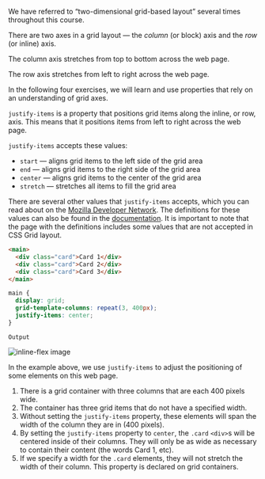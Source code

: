 We have referred to “two-dimensional grid-based layout” several times throughout this course.

There are two axes in a grid layout — the *column* (or block) axis and the *row* (or inline) axis.

The column axis stretches from top to bottom across the web page.

The row axis stretches from left to right across the web page.

In the following four exercises, we will learn and use properties that rely on an understanding of grid axes.

`justify-items` is a property that positions grid items along the inline, or row, axis. This means that it positions items from left to right across the web page.

`justify-items` accepts these values:

* `start` — aligns grid items to the left side of the grid area
* `end` — aligns grid items to the right side of the grid area
* `center` — aligns grid items to the center of the grid area
* `stretch` — stretches all items to fill the grid area

There are several other values that `justify-items` accepts, which you can read about on the [Mozilla Developer Network](https://developer.mozilla.org/en-US/docs/Web/CSS/CSS_Grid_Layout/Box_Alignment_in_CSS_Grid_Layout#Justifying_Items_on_the_Inline_or_Row_Axis). The definitions for these values can also be found in the [documentation](https://developer.mozilla.org/en-US/docs/Web/CSS/justify-items#Values). It is important to note that the page with the definitions includes some values that are not accepted in CSS Grid layout.

```html
<main>
  <div class="card">Card 1</div>
  <div class="card">Card 2</div>
  <div class="card">Card 3</div>
</main>
```

```css
main {
  display: grid;
  grid-template-columns: repeat(3, 400px);
  justify-items: center;
}
```

`Output`

![inline-flex image](https://course-assets-workspace.s3.ap-south-1.amazonaws.com/css/justify-item.png)

In the example above, we use `justify-items` to adjust the positioning of some elements on this web page.

1. There is a grid container with three columns that are each 400 pixels wide.
2. The container has three grid items that do not have a specified width.
3. Without setting the `justify-items` property, these elements will span the width of the column they are in (400 pixels).
4. By setting the `justify-items` property to `center`, the `.card` `<div>`s will be centered inside of their columns. They will only be as wide as necessary to contain their content (the words Card 1, etc).
5. If we specify a width for the `.card` elements, they will not stretch the width of their column.
This property is declared on grid containers.